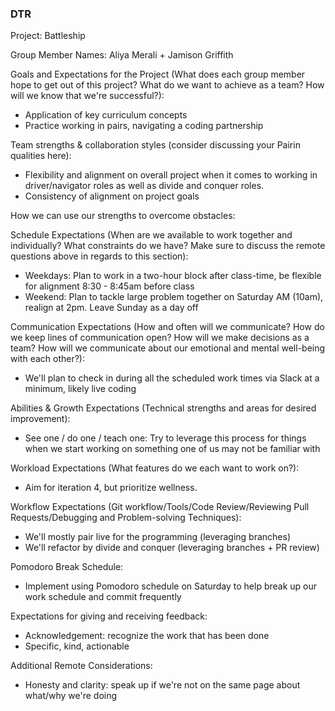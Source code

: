 ### DTR

Project: Battleship

Group Member Names: Aliya Merali + Jamison Griffith

Goals and Expectations for the Project (What does each group member hope to get out of this project? What do we want to achieve as a team? How will we know that we're successful?):
   * Application of key curriculum concepts 
   * Practice working in pairs, navigating a coding partnership 
	
Team strengths & collaboration styles (consider discussing your Pairin qualities here):
   * Flexibility and alignment on overall project when it comes to working in driver/navigator roles as well as divide and conquer roles.
   * Consistency of alignment on project goals

How we can use our strengths to overcome obstacles:

Schedule Expectations (When are we available to work together and individually? What constraints do we have? Make sure to discuss the remote questions above in regards to this section):
   * Weekdays: Plan to work in a two-hour block after class-time, be flexible for alignment 8:30 - 8:45am before class
   * Weekend: Plan to tackle large problem together on Saturday AM (10am), realign at 2pm. Leave Sunday as a day off

Communication Expectations (How and often will we communicate? How do we keep lines of communication open? How will we make decisions as a team? How will we communicate about our emotional and mental well-being with each other?):
   * We'll plan to check in during all the scheduled work times via Slack at a minimum, likely live coding 

Abilities & Growth Expectations (Technical strengths and areas for desired improvement):
   * See one / do one / teach one: Try to leverage this process for things when we start working on something one of us may not be familiar with 

Workload Expectations (What features do we each want to work on?):
   * Aim for iteration 4, but prioritize wellness.

Workflow Expectations (Git workflow/Tools/Code Review/Reviewing Pull Requests/Debugging and Problem-solving Techniques): 
   * We'll mostly pair live for the programming (leveraging branches)
   * We'll refactor by divide and conquer (leveraging branches + PR review)

Pomodoro Break Schedule:
   * Implement using Pomodoro schedule on Saturday to help break up our work schedule and commit frequently

Expectations for giving and receiving feedback:
   * Acknowledgement: recognize the work that has been done
   * Specific, kind, actionable 

Additional Remote Considerations:
   * Honesty and clarity: speak up if we're not on the same page about what/why we're doing 
